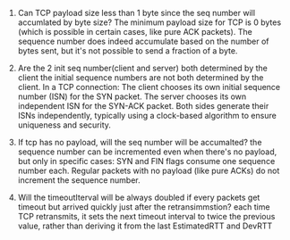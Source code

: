 1. Can TCP payload size less than 1 byte since the seq number will accumlated by byte size?
The minimum payload size for TCP is 0 bytes (which is possible in certain cases, like pure ACK packets). The sequence number does indeed accumulate based on the number of bytes sent, but it's not possible to send a fraction of a byte.

2. Are the 2 init seq number(client and server) both determined by the client
 the initial sequence numbers are not both determined by the client. In a TCP connection:
The client chooses its own initial sequence number (ISN) for the SYN packet.
The server chooses its own independent ISN for the SYN-ACK packet.
Both sides generate their ISNs independently, typically using a clock-based algorithm to ensure uniqueness and security.

3. If tcp has no payload, will the seq number will be accumalted?
the sequence number can be incremented even when there's no payload, but only in specific cases:
SYN and FIN flags consume one sequence number each.
Regular packets with no payload (like pure ACKs) do not increment the sequence number.

4. Will the timeoutIterval will be always doubled if every packets get timeout but arrived quickly just after the retransimmstion?
each time TCP retransmits, it sets the next timeout interval to twice the previous value,
rather than deriving it from the last EstimatedRTT and DevRTT